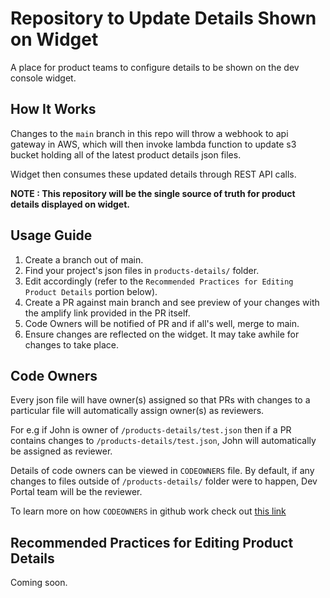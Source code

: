 # Repository to Update Details Shown on Widget
A place for product teams to configure details to be shown on the dev console widget.

## How It Works

Changes to the `main` branch in this repo will throw a webhook to api gateway in AWS, which will then invoke lambda function to update s3 bucket holding all of the latest product details json files.

Widget then consumes these updated details through REST API calls.

**NOTE : This repository will be the single source of truth for product details displayed on widget.**

## Usage Guide

1. Create a branch out of main.
2. Find your project's json files in `products-details/` folder.
3. Edit accordingly (refer to the `Recommended Practices for Editing Product Details` portion below).
4. Create a PR against main branch and see preview of your changes with the amplify link provided in the PR itself.
5. Code Owners will be notified of PR and if all's well, merge to main.
6. Ensure changes are reflected on the widget. It may take awhile for changes to take place.

## Code Owners

Every json file will have owner(s) assigned so that PRs with changes to a particular file will automatically assign owner(s) as reviewers.

For e.g if John is owner of `/products-details/test.json` then if a PR contains changes to `/products-details/test.json`, John will automatically be assigned as reviewer.

Details of code owners can be viewed in `CODEOWNERS` file. By default, if any changes to files outside of `/products-details/` folder were to happen, Dev Portal team will be the reviewer.

To learn more on how `CODEOWNERS` in github work check out [this link](https://docs.github.com/en/repositories/managing-your-repositorys-settings-and-features/customizing-your-repository/about-code-owners)

## Recommended Practices for Editing Product Details

Coming soon.

